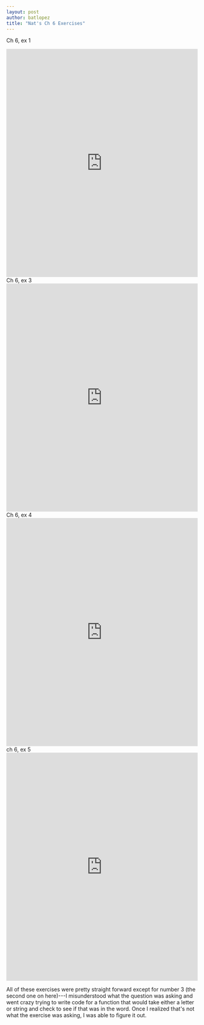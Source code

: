 ```yaml
---
layout: post
author: batlopez
title: "Nat's Ch 6 Exercises"
---
```

Ch 6, ex 1
<iframe src="https://trinket.io/embed/python/2ab88a42f2" width="100%" height="600" frameborder="0" marginwidth="0" marginheight="0" allowfullscreen></iframe>
Ch 6, ex 3
<iframe src="https://trinket.io/embed/python/273a91874e" width="100%" height="600" frameborder="0" marginwidth="0" marginheight="0" allowfullscreen></iframe>
Ch 6, ex 4
<iframe src="https://trinket.io/embed/python/87deb7c85a" width="100%" height="600" frameborder="0" marginwidth="0" marginheight="0" allowfullscreen></iframe>
ch 6, ex 5
<iframe src="https://trinket.io/embed/python/cb729d1be0" width="100%" height="600" frameborder="0" marginwidth="0" marginheight="0" allowfullscreen></iframe>

All of these exercises were pretty straight forward except for number 3 (the second one on here)---I misunderstood what the question was asking and went crazy trying to write code for a function that would take either a letter or string and check to see if that was in the word. Once I realized that's not what the exercise was asking, I was able to figure it out. 
